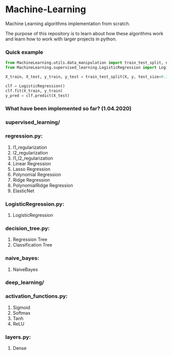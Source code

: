 # Machine-Learning
Machine Learning algorithms implementation from scratch. 

The purpose of this repository is to learn about how these algorithms work and learn how to work with larger projects in python.
### Quick example
```python
from MachineLearning.utils.data_manipulation import train_test_split, normalize
from MachineLearning.supervised_learning.LogisticRegression import LogisticRegression

X_train, X_test, y_train, y_test = train_test_split(X, y, test_size=0.33, seed=1)

clf = LogisticRegression()
clf.fit(X_train, y_train)
y_pred = clf.predict(X_test)
```

### What have been implemented so far? (1.04.2020)

### supervised_learning/

### regression.py:
1) l1_regularization
2) l2_regularization
3) l1_l2_regularization
4) Linear Regression
5) Lasso Regression
6) Polynomial Regression
7) Ridge Regression
8) PolynomialRidge Regression
9) ElasticNet

### LogisticRegression.py:
1) LogisticRegression
 
### decision_tree.py:
1) Regression Tree
2) Classification Tree

### naive_bayes:
1) NaiveBayes

### deep_learning/

### activation_functions.py: 
1) Sigmoid
2) Softmax
3) Tanh
4) ReLU
  
### layers.py:
1) Dense
